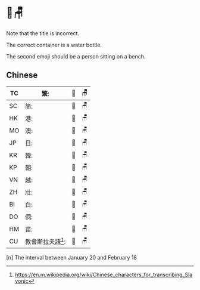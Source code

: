 # 🧴🪑

Note that the title is incorrect.

The correct container is a water bottle.

The second emoji should be a person sitting on a bench.

## Chinese

| TC | 繁: | 🧴 | 🪑 |
| -- | -- | -- | -- |
| SC | 简: | 🧴 | 🪑 |
| HK | 港: | 🧴 | 🪑 |
| MO | 澳: | 🧴 | 🪑 |
| JP | 日: | 🧴 | 🪑 |
| KR | 韓: | 🧴 | 🪑 |
| KP | 朝: | 🧴 | 🪑 |
| VN | 越: | 🧴 | 🪑 |
| ZH | 壯: | 🧴 | 🪑 |
| BI | 白: | 🧴 | 🪑 |
| DO | 侗: | 🧴 | 🪑 |
| HM | 苗: | 🧴 | 🪑 |
| CU | 教會斯拉夫語[^1]: | 🧴 | 🪑 |

[n] The interval between January 20 and February 18

[^1]: <https://en.m.wikipedia.org/wiki/Chinese_characters_for_transcribing_Slavonic>